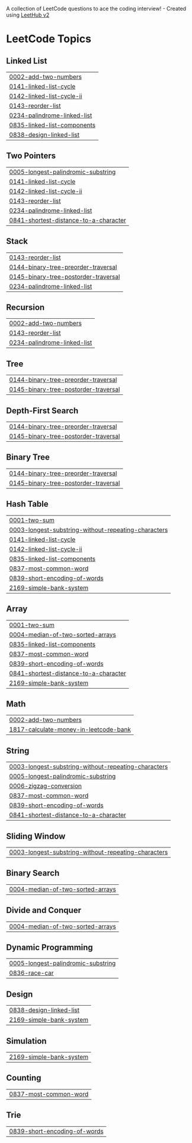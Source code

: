 A collection of LeetCode questions to ace the coding interview! - Created using [LeetHub v2](https://github.com/arunbhardwaj/LeetHub-2.0)
<!---LeetCode Topics Start-->
# LeetCode Topics
## Linked List
|  |
| ------- |
| [0002-add-two-numbers](https://github.com/sindhu834/leetcode-solutions/tree/master/0002-add-two-numbers) |
| [0141-linked-list-cycle](https://github.com/sindhu834/leetcode-solutions/tree/master/0141-linked-list-cycle) |
| [0142-linked-list-cycle-ii](https://github.com/sindhu834/leetcode-solutions/tree/master/0142-linked-list-cycle-ii) |
| [0143-reorder-list](https://github.com/sindhu834/leetcode-solutions/tree/master/0143-reorder-list) |
| [0234-palindrome-linked-list](https://github.com/sindhu834/leetcode-solutions/tree/master/0234-palindrome-linked-list) |
| [0835-linked-list-components](https://github.com/sindhu834/leetcode-solutions/tree/master/0835-linked-list-components) |
| [0838-design-linked-list](https://github.com/sindhu834/leetcode-solutions/tree/master/0838-design-linked-list) |
## Two Pointers
|  |
| ------- |
| [0005-longest-palindromic-substring](https://github.com/sindhu834/leetcode-solutions/tree/master/0005-longest-palindromic-substring) |
| [0141-linked-list-cycle](https://github.com/sindhu834/leetcode-solutions/tree/master/0141-linked-list-cycle) |
| [0142-linked-list-cycle-ii](https://github.com/sindhu834/leetcode-solutions/tree/master/0142-linked-list-cycle-ii) |
| [0143-reorder-list](https://github.com/sindhu834/leetcode-solutions/tree/master/0143-reorder-list) |
| [0234-palindrome-linked-list](https://github.com/sindhu834/leetcode-solutions/tree/master/0234-palindrome-linked-list) |
| [0841-shortest-distance-to-a-character](https://github.com/sindhu834/leetcode-solutions/tree/master/0841-shortest-distance-to-a-character) |
## Stack
|  |
| ------- |
| [0143-reorder-list](https://github.com/sindhu834/leetcode-solutions/tree/master/0143-reorder-list) |
| [0144-binary-tree-preorder-traversal](https://github.com/sindhu834/leetcode-solutions/tree/master/0144-binary-tree-preorder-traversal) |
| [0145-binary-tree-postorder-traversal](https://github.com/sindhu834/leetcode-solutions/tree/master/0145-binary-tree-postorder-traversal) |
| [0234-palindrome-linked-list](https://github.com/sindhu834/leetcode-solutions/tree/master/0234-palindrome-linked-list) |
## Recursion
|  |
| ------- |
| [0002-add-two-numbers](https://github.com/sindhu834/leetcode-solutions/tree/master/0002-add-two-numbers) |
| [0143-reorder-list](https://github.com/sindhu834/leetcode-solutions/tree/master/0143-reorder-list) |
| [0234-palindrome-linked-list](https://github.com/sindhu834/leetcode-solutions/tree/master/0234-palindrome-linked-list) |
## Tree
|  |
| ------- |
| [0144-binary-tree-preorder-traversal](https://github.com/sindhu834/leetcode-solutions/tree/master/0144-binary-tree-preorder-traversal) |
| [0145-binary-tree-postorder-traversal](https://github.com/sindhu834/leetcode-solutions/tree/master/0145-binary-tree-postorder-traversal) |
## Depth-First Search
|  |
| ------- |
| [0144-binary-tree-preorder-traversal](https://github.com/sindhu834/leetcode-solutions/tree/master/0144-binary-tree-preorder-traversal) |
| [0145-binary-tree-postorder-traversal](https://github.com/sindhu834/leetcode-solutions/tree/master/0145-binary-tree-postorder-traversal) |
## Binary Tree
|  |
| ------- |
| [0144-binary-tree-preorder-traversal](https://github.com/sindhu834/leetcode-solutions/tree/master/0144-binary-tree-preorder-traversal) |
| [0145-binary-tree-postorder-traversal](https://github.com/sindhu834/leetcode-solutions/tree/master/0145-binary-tree-postorder-traversal) |
## Hash Table
|  |
| ------- |
| [0001-two-sum](https://github.com/sindhu834/leetcode-solutions/tree/master/0001-two-sum) |
| [0003-longest-substring-without-repeating-characters](https://github.com/sindhu834/leetcode-solutions/tree/master/0003-longest-substring-without-repeating-characters) |
| [0141-linked-list-cycle](https://github.com/sindhu834/leetcode-solutions/tree/master/0141-linked-list-cycle) |
| [0142-linked-list-cycle-ii](https://github.com/sindhu834/leetcode-solutions/tree/master/0142-linked-list-cycle-ii) |
| [0835-linked-list-components](https://github.com/sindhu834/leetcode-solutions/tree/master/0835-linked-list-components) |
| [0837-most-common-word](https://github.com/sindhu834/leetcode-solutions/tree/master/0837-most-common-word) |
| [0839-short-encoding-of-words](https://github.com/sindhu834/leetcode-solutions/tree/master/0839-short-encoding-of-words) |
| [2169-simple-bank-system](https://github.com/sindhu834/leetcode-solutions/tree/master/2169-simple-bank-system) |
## Array
|  |
| ------- |
| [0001-two-sum](https://github.com/sindhu834/leetcode-solutions/tree/master/0001-two-sum) |
| [0004-median-of-two-sorted-arrays](https://github.com/sindhu834/leetcode-solutions/tree/master/0004-median-of-two-sorted-arrays) |
| [0835-linked-list-components](https://github.com/sindhu834/leetcode-solutions/tree/master/0835-linked-list-components) |
| [0837-most-common-word](https://github.com/sindhu834/leetcode-solutions/tree/master/0837-most-common-word) |
| [0839-short-encoding-of-words](https://github.com/sindhu834/leetcode-solutions/tree/master/0839-short-encoding-of-words) |
| [0841-shortest-distance-to-a-character](https://github.com/sindhu834/leetcode-solutions/tree/master/0841-shortest-distance-to-a-character) |
| [2169-simple-bank-system](https://github.com/sindhu834/leetcode-solutions/tree/master/2169-simple-bank-system) |
## Math
|  |
| ------- |
| [0002-add-two-numbers](https://github.com/sindhu834/leetcode-solutions/tree/master/0002-add-two-numbers) |
| [1817-calculate-money-in-leetcode-bank](https://github.com/sindhu834/leetcode-solutions/tree/master/1817-calculate-money-in-leetcode-bank) |
## String
|  |
| ------- |
| [0003-longest-substring-without-repeating-characters](https://github.com/sindhu834/leetcode-solutions/tree/master/0003-longest-substring-without-repeating-characters) |
| [0005-longest-palindromic-substring](https://github.com/sindhu834/leetcode-solutions/tree/master/0005-longest-palindromic-substring) |
| [0006-zigzag-conversion](https://github.com/sindhu834/leetcode-solutions/tree/master/0006-zigzag-conversion) |
| [0837-most-common-word](https://github.com/sindhu834/leetcode-solutions/tree/master/0837-most-common-word) |
| [0839-short-encoding-of-words](https://github.com/sindhu834/leetcode-solutions/tree/master/0839-short-encoding-of-words) |
| [0841-shortest-distance-to-a-character](https://github.com/sindhu834/leetcode-solutions/tree/master/0841-shortest-distance-to-a-character) |
## Sliding Window
|  |
| ------- |
| [0003-longest-substring-without-repeating-characters](https://github.com/sindhu834/leetcode-solutions/tree/master/0003-longest-substring-without-repeating-characters) |
## Binary Search
|  |
| ------- |
| [0004-median-of-two-sorted-arrays](https://github.com/sindhu834/leetcode-solutions/tree/master/0004-median-of-two-sorted-arrays) |
## Divide and Conquer
|  |
| ------- |
| [0004-median-of-two-sorted-arrays](https://github.com/sindhu834/leetcode-solutions/tree/master/0004-median-of-two-sorted-arrays) |
## Dynamic Programming
|  |
| ------- |
| [0005-longest-palindromic-substring](https://github.com/sindhu834/leetcode-solutions/tree/master/0005-longest-palindromic-substring) |
| [0836-race-car](https://github.com/sindhu834/leetcode-solutions/tree/master/0836-race-car) |
## Design
|  |
| ------- |
| [0838-design-linked-list](https://github.com/sindhu834/leetcode-solutions/tree/master/0838-design-linked-list) |
| [2169-simple-bank-system](https://github.com/sindhu834/leetcode-solutions/tree/master/2169-simple-bank-system) |
## Simulation
|  |
| ------- |
| [2169-simple-bank-system](https://github.com/sindhu834/leetcode-solutions/tree/master/2169-simple-bank-system) |
## Counting
|  |
| ------- |
| [0837-most-common-word](https://github.com/sindhu834/leetcode-solutions/tree/master/0837-most-common-word) |
## Trie
|  |
| ------- |
| [0839-short-encoding-of-words](https://github.com/sindhu834/leetcode-solutions/tree/master/0839-short-encoding-of-words) |
<!---LeetCode Topics End-->